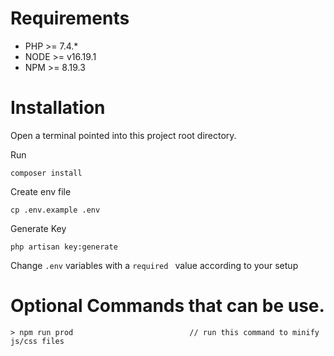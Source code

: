 # Requirements
- PHP >= 7.4.*
- NODE >= v16.19.1
- NPM >= 8.19.3



# Installation

Open a terminal pointed into this project root directory.

Run
```
composer install
```

Create env file
```
cp .env.example .env
```

Generate Key
```
php artisan key:generate
```

Change `.env` variables with a  `required ` value according to your setup

# Optional Commands that can be use.
```
> npm run prod                          // run this command to minify js/css files
```
